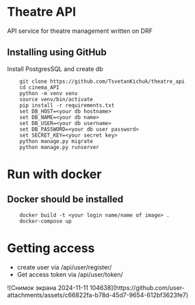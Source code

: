 # Theatre API
API service for theatre management written on DRF
## Installing using GitHub
Install PostgresSQL and create db
```shell
    git clone https://github.com/TsvetanKichuk/theatre_api
    cd cinema_API
    python -m venv venv
    source venv/bin/activate
    pip install -r requirements.txt
    set DB_HOST=<your db hostname> 
    set DB_NAME=<your db name> 
    set DB_USER=<your db username> 
    set DB_PASSWORD=<your db user password> 
    set SECRET_KEY=<your secret key> 
    python manage.py migrate 
    python manage.py runserver
```
# Run with docker
## Docker should be installed
```shell
    docker build -t <your login name/name of image> .
    docker-compose up
```
# Getting access 
<ul>
  <li>create user via /api/user/register/</li>
  <li>Get access token via /api/user/token/</li>
</ul>
![Снимок экрана 2024-11-11 104638](https://github.com/user-attachments/assets/c66822fa-b78d-45d7-9654-612bf3623fe7)
